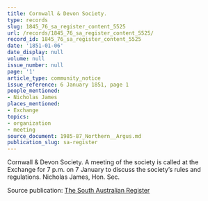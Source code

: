 ```yaml
---
title: Cornwall & Devon Society.
type: records
slug: 1845_76_sa_register_content_5525
url: /records/1845_76_sa_register_content_5525/
record_id: 1845_76_sa_register_content_5525
date: '1851-01-06'
date_display: null
volume: null
issue_number: null
page: '1'
article_type: community_notice
issue_reference: 6 January 1851, page 1
people_mentioned:
- Nicholas James
places_mentioned:
- Exchange
topics:
- organization
- meeting
source_document: 1985-87_Northern__Argus.md
publication_slug: sa-register
---
```


Cornwall & Devon Society.  A meeting of the society is called at the Exchange for 7 p.m. on 7 January to discuss the society’s rules and regulations.  Nicholas James, Hon. Sec.

Source publication: [The South Australian Register](/publications/sa-register/)
